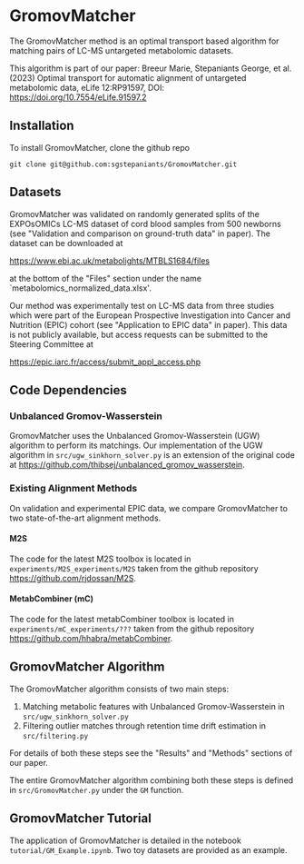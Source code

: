 # GromovMatcher

The GromovMatcher method is an optimal transport based algorithm for matching pairs of LC-MS untargeted metabolomic datasets.

This algorithm is part of our paper: Breeur Marie, Stepaniants George, et al. (2023) Optimal transport for automatic alignment of untargeted metabolomic data, eLife 12:RP91597, 
DOI: https://doi.org/10.7554/eLife.91597.2


## Installation

To install GromovMatcher, clone the github repo
```
git clone git@github.com:sgstepaniants/GromovMatcher.git
```


## Datasets

GromovMatcher was validated on randomly generated splits of the EXPOsOMICs LC-MS dataset of cord blood samples from 500 newborns (see "Validation and comparison on ground-truth data" in paper). The dataset can be downloaded at

https://www.ebi.ac.uk/metabolights/MTBLS1684/files

at the bottom of the "Files" section under the name `metabolomics\_normalized\_data.xlsx'.

Our method was experimentally test on LC-MS data from three studies which were part of the European Prospective Investigation into Cancer and Nutrition (EPIC) cohort (see "Application to EPIC data" in paper). This data is not publicly available, but access requests can be submitted to the Steering Committee at

https://epic.iarc.fr/access/submit_appl_access.php


## Code Dependencies

### Unbalanced Gromov-Wasserstein
GromovMatcher uses the Unbalanced Gromov-Wasserstein (UGW) algorithm to perform its matchings. Our implementation of the UGW algorithm in `src/ugw_sinkhorn_solver.py` is an extension of the original code at https://github.com/thibsej/unbalanced_gromov_wasserstein.

### Existing Alignment Methods
On validation and experimental EPIC data, we compare GromovMatcher to two state-of-the-art alignment methods.

#### M2S
The code for the latest M2S toolbox is located in `experiments/M2S_experiments/M2S` taken from the github repository https://github.com/rjdossan/M2S.

#### MetabCombiner (mC)
The code for the latest metabCombiner toolbox is located in `experiments/mC_experiments/???` taken from the github repository https://github.com/hhabra/metabCombiner.


## GromovMatcher Algorithm
The GromovMatcher algorithm consists of two main steps:
1. Matching metabolic features with Unbalanced Gromov-Wasserstein in `src/ugw_sinkhorn_solver.py`
2. Filtering outlier matches through retention time drift estimation in `src/filtering.py`

For details of both these steps see the "Results" and "Methods" sections of our paper.

The entire GromovMatcher algorithm combining both these steps is defined in `src/GromovMatcher.py` under the `GM` function.

## GromovMatcher Tutorial
The application of GromovMatcher is detailed in the notebook `tutorial/GM_Example.ipynb`. Two toy datasets are provided as an example.
